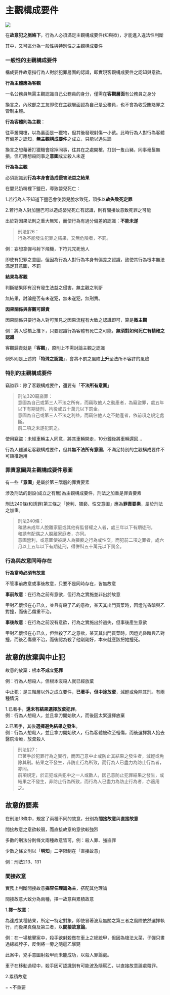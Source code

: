 # 主觀構成要件

![](主觀.png)

在**故意犯之脈絡下**，行為人必須滿足主觀構成要件(知與欲)，才能進入違法性判斷

其中，又可區分為一般性與特別性之主觀構成要件

### 一般性的主觀構成要件

構成要件故意指行為人對於犯罪層面的認識，即實現客觀構成要件之認知與意欲。

**行為主體應為客觀**

一名公務員無需主觀認識自己公務員的身分，僅需在**客觀層面**有公務員之身分

換言之，內政部之工友即使在主觀層面認為自己是公務員，也不會為收受賄賂罪之管制主體。

**行為客體則為主觀**：

往草叢開槍，以為裏面是一獵物，但其後發現射傷一小孩。此時行為人對行為客體有偏差之認知，**無主觀構成要件**之成立，只能以過失論

換言之想藉著打獵機會除掉同事，往其在之處開槍，打到一隻山豬，同事毫髮無損，但可應想殺同事之**意圖**成立殺人未遂


**行為為主觀**

必須認識到**行為本身會造成侵害法益之結果**

在嬰兒奶粉裡下鹽巴，導致嬰兒死亡：

1.若行為人不知道下鹽巴會使嬰兒脫水致死，頂多以**故失致死定罪**

2.若行為人對加鹽巴可以造成嬰兒死亡有認識，則有間接故意致死罪之可能

出於對因果法則之重大無知，而使行為有過分偏差的認識：**不能未遂**

>刑法§26：<br>
行為不能發生犯罪之結果，又無危險者，不罰。

例：妄想拿彈弓射下飛機，下符咒咒死他人

即使有犯罪之意圖，但因為行為人對行為本身有偏差之認識，致使其行為根本無法滿足其意圖，不罰

**結果為客觀**

判斷結果即有沒有發生法益之侵害，無主觀之判斷

無結果，討論是否有未遂犯，無未遂犯，無刑責。

**因果關係與客觀可歸責**

因果關係只要行為人對可預見之因果流程有大致之認識即可，算是**微主觀**

例：將人從橋上推下，只要認識行為客體有死亡之可能，**無須對如何死亡有精確之認識**

客觀歸責就是「**客觀**」，原則上不需討論主觀之認識

例外則是上述的「**特殊之認識**」，會將不罰之風險**上升**至法所不容許的風險


### 特別的主觀構成要件

竊盜罪：除了客觀構成要件，還要有「**不法所有意圖**」

>刑法320竊盜罪：<br>
意圖為自己或第三人不法之所有，而竊取他人之動產者，為竊盜罪，處五年以下有期徒刑、拘役或五十萬元以下罰金。<br>
意圖為自己或第三人不法之利益，而竊佔他人之不動產者，依前項之規定處斷。<br>
前二項之未遂犯罰之。<br>

使用竊盜：未經車輛主人同意，將其車輛開走，10分鐘後將車輛還回...

行為人雖滿足客觀構成要件，但其**無不法所有意圖**，不滿足特別的主觀構成要件不可類推適用

### 罪責意圖與主觀構成要件意圖

有一些「**意圖**」是屬於第三階層的罪責要素

涉及刑法的創設(成立之有無)為主觀構成要件，刑法之加重是罪責要素

刑法240條(和誘罪)第三條之「營利、猥褻、性交意圖」應為**罪責要素**，屬於刑法之加重。

>刑法240條：<br>
和誘未成年人脫離家庭或其他有監督權之人者，處三年以下有期徒刑。<br>
和誘有配偶之人脫離家庭者，亦同。<br>
意圖營利，或意圖使被誘人為猥褻之行為或性交，而犯前二項之罪者，處六月以上五年以下有期徒刑，得併科五十萬元以下罰金。


### 行為與故意同時存在

**行為當時必須有故意**

不管事前故意或事後故意，只要不是同時存在，皆無故意

**事前故意**：在行為之前有意欲，但行為之實施並非出於故意

甲對乙懷恨在心已久，並且有殺了乙的意欲，某天其出門買菜時，因燈光昏暗與乙對撞，而後乙傷重不治。

**事後故意**：在行為之前沒有意欲，行為之實施出於過失，但事後產生意欲

甲對乙懷恨在心已久，但無殺了乙之意欲，某天其出門買菜時，因燈光昏暗與乙對撞，而後乙傷重不治，而後認為殺了他剛剛好，本來就應該把她撞死。


## 故意的放棄與中止犯

故意的放棄：根本**不成立犯罪**

例：行為人想殺人，但根本沒殺人就已經放棄

中止犯：是三階層以外之成立要件，**已著手，但中途放棄**，減輕或免除其刑。有兩種情況

1.已著手，**還未有結果選擇放棄犯罪**。<br>
例：行為人想殺人，並且拿刀開始砍人，而後因太累選擇放棄

2.已著手，其後**選擇避免結果之發生**。<br>
例：行為人想殺人，並且拿刀開始砍人，行為客體被砍至輕傷，而後選擇將人抬去醫院治療，放棄殺人


>刑法§27：<br>
已著手於犯罪行為之實行，而因己意中止或防止其結果之發生者，減輕或免除其刑。結果之不發生，非防止行為所致，而行為人已盡力為防止行為者，亦同。<br>
前項規定，於正犯或共犯中之一人或數人，因己意防止犯罪結果之發生，或結果之不發生，非防止行為所致，而行為人已盡力為防止行為者，亦適用之。

## 故意的要素

在刑法13條中，規定了兩種不同的故意，分別為**間接故意**與**直接故意**

間接故意之意欲較弱，而直接故意的意欲較強烈

多數的刑法分則條文兩種故意皆可，例：殺人罪、強盜罪

少數之條文則以「**明知**」二字限制在「直接故意」

例：刑法213、131

### 間接故意

實務上判斷間接故意**採容任理論為主**，搭配其他理論

間接故意大致分為兩種，擇一故意與累積故意

1.**擇一故意**：

為達成某種結果，所定一特定對象，即使冒著波及無關之第三者之風險依然選擇執行，而後果真傷及第三者，以**間接故意論**。

例：在一場槍擊案中，殺手欲射殺做在車上之總統甲，但因為槍法太菜，子彈只畫過總統脖子，反倒將一旁之隨扈乙擊斃

此案中，兇手意圖射殺甲而未能成功，以殺人罪論處。

車子在移動過程中，殺手因可認識到有可能波及隨扈乙，以直接故意論處殺罪。

2.累積故意

=
~不重要
